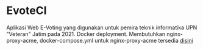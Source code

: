 # EvoteCI
Aplikasi Web E-Voting yang digunakan untuk pemira teknik informatika UPN "Veteran" Jatim pada 2021.
Docker deployment. Membutuhkan nginx-proxy-acme, docker-compose.yml untuk nginx-proxy-acme tersedia [disini](https://gist.github.com/exzork/2ba17f6590eae4e2ea44561e4ac72b7e)
